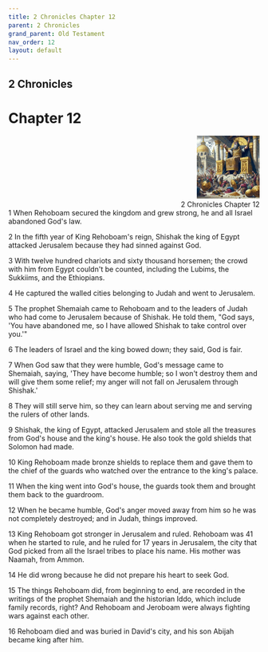 ```yaml
---
title: 2 Chronicles Chapter 12
parent: 2 Chronicles
grand_parent: Old Testament
nav_order: 12
layout: default
---
```


## 2 Chronicles

# Chapter 12

<div style="clear: both; text-align: right;">
    <img src="/assets/Image/2 Chronicles/500/12.jpg" alt="2 Chronicles Chapter 12" class="chapter-image" style="max-width: 25%; height: auto;"/>
    <figcaption style="font-size: 14px;">2 Chronicles Chapter 12</figcaption>
</div>
1 When Rehoboam secured the kingdom and grew strong, he and all Israel abandoned God's law.

2 In the fifth year of King Rehoboam's reign, Shishak the king of Egypt attacked Jerusalem because they had sinned against God.

3 With twelve hundred chariots and sixty thousand horsemen; the crowd with him from Egypt couldn't be counted, including the Lubims, the Sukkiims, and the Ethiopians.

4 He captured the walled cities belonging to Judah and went to Jerusalem.

5 The prophet Shemaiah came to Rehoboam and to the leaders of Judah who had come to Jerusalem because of Shishak. He told them, "God says, 'You have abandoned me, so I have allowed Shishak to take control over you.'"

6 The leaders of Israel and the king bowed down; they said, God is fair.

7 When God saw that they were humble, God's message came to Shemaiah, saying, 'They have become humble; so I won't destroy them and will give them some relief; my anger will not fall on Jerusalem through Shishak.'

8 They will still serve him, so they can learn about serving me and serving the rulers of other lands.

9 Shishak, the king of Egypt, attacked Jerusalem and stole all the treasures from God's house and the king's house. He also took the gold shields that Solomon had made.

10 King Rehoboam made bronze shields to replace them and gave them to the chief of the guards who watched over the entrance to the king's palace.

11 When the king went into God's house, the guards took them and brought them back to the guardroom.

12 When he became humble, God's anger moved away from him so he was not completely destroyed; and in Judah, things improved.

13 King Rehoboam got stronger in Jerusalem and ruled. Rehoboam was 41 when he started to rule, and he ruled for 17 years in Jerusalem, the city that God picked from all the Israel tribes to place his name. His mother was Naamah, from Ammon.

14 He did wrong because he did not prepare his heart to seek God.

15 The things Rehoboam did, from beginning to end, are recorded in the writings of the prophet Shemaiah and the historian Iddo, which include family records, right? And Rehoboam and Jeroboam were always fighting wars against each other.

16 Rehoboam died and was buried in David's city, and his son Abijah became king after him.


